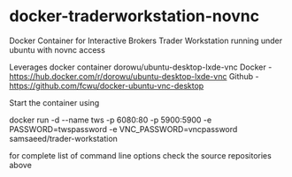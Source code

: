 # docker-traderworkstation-novnc
Docker Container for Interactive Brokers Trader Workstation running under ubuntu with novnc access

Leverages docker container dorowu/ubuntu-desktop-lxde-vnc
  Docker - https://hub.docker.com/r/dorowu/ubuntu-desktop-lxde-vnc
  Github - https://github.com/fcwu/docker-ubuntu-vnc-desktop

Start the container using 

docker run -d --name tws -p 6080:80 -p 5900:5900 -e PASSWORD=twspassword -e VNC_PASSWORD=vncpassword samsaeed/trader-workstation

for complete list of command line options check the source repositories above
